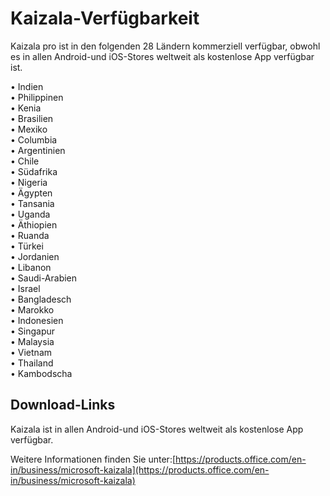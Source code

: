 # <a name="kaizala-availability"></a>Kaizala-Verfügbarkeit 
Kaizala pro ist in den folgenden 28 Ländern kommerziell verfügbar, obwohl es in allen Android-und iOS-Stores weltweit als ﻿kostenlose App verfügbar ist. 

• Indien
<br>
• Philippinen
<br>
• Kenia
<br>
• Brasilien
<br>
• Mexiko
<br>
• Columbia
<br>
• Argentinien
<br>
• Chile
<br>
• Südafrika
<br>
• Nigeria
<br>
• Ägypten
<br>
• Tansania
<br>
• Uganda
<br>
• Äthiopien
<br>
• Ruanda
<br>
• Türkei
<br>
• Jordanien
<br>
• Libanon
<br>
• Saudi-Arabien
<br>
• Israel
<br>
• Bangladesch
<br>
• Marokko
<br>
• Indonesien
<br>
• Singapur
<br>
• Malaysia
<br>
• Vietnam
<br>
• Thailand
<br>
• Kambodscha

## <a name="download-links"></a>Download-Links

Kaizala ist in allen Android-und iOS-Stores weltweit als ﻿kostenlose App verfügbar.

Weitere Informationen finden Sie unter:[https://products.office.com/en-in/business/microsoft-kaizala](https://products.office.com/en-in/business/microsoft-kaizala)
